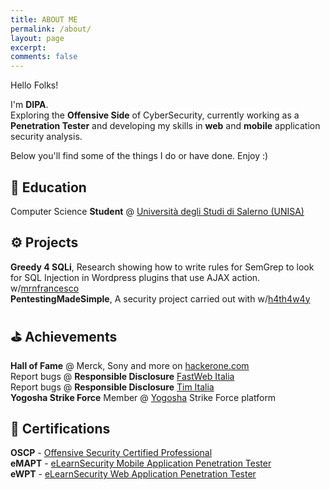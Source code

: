 ```yaml
---
title: ABOUT ME
permalink: /about/
layout: page
excerpt: 
comments: false
---
```


Hello Folks!

I'm **DIPA**.  
Exploring the **Offensive Side** of CyberSecurity, currently working as a **Penetration Tester** and developing my skills in **web** and **mobile** application security analysis.

Below you'll find some of the things I do or have done. Enjoy :)

## 📖 Education

Computer Science **Student** @ <a href="https://corsi.unisa.it/informatica/home" target="_blank">Università degli Studi di Salerno (UNISA)</a>  

## ⚙️ Projects

**Greedy 4 SQLi**, Research showing how to write rules for SemGrep to look for SQL Injection in Wordpress plugins that use AJAX action. w/<a href="https://github.com/mrnfrancesco/GreedyForSQLi" target="_blank">mrnfrancesco</a>  
**PentestingMadeSimple**, A security project carried out with w/<a href="https://www.twitch.tv/pentestingmadesimple" target="_blank">h4th4w4y</a>  

## ⛳ Achievements

**Hall of Fame** @ Merck, Sony and more on <a href="https://hackerone.com/dipa996/?type=user" target="_blank">hackerone.com</a>  
Report bugs @ **Responsible Disclosure** <a href="https://www.fastweb.it/corporate/responsible-disclosure/" target="_blank">FastWeb Italia</a>  
Report bugs @ **Responsible Disclosure** <a href="https://www.gruppotim.it/it/footer/responsible-disclosure.html" target="_blank">Tim Italia </a>  
**Yogosha Strike Force** Member @ <a href="https://app.yogosha.com/r/dipa996" target="_blank">Yogosha</a> Strike Force platform  

## 🥇 Certifications

**OSCP** - <a href="https://www.credential.net/348394d4-d86c-472b-94ba-c6d6c2628334" target="_blank">Offensive Security Certified Professional</a>  
**eMAPT** - <a href="https://verified.elearnsecurity.com/certificates/e4602a44-80a4-4a20-a474-8ecffec6da8a" target="_blank">eLearnSecurity Mobile Application Penetration Tester</a>  
**eWPT** - <a href="https://verified.elearnsecurity.com/certificates/0a88f549-36d1-4fb5-af45-77b3fdf12ac6" target="_blank">eLearnSecurity Web Application Penetration Tester</a> 
